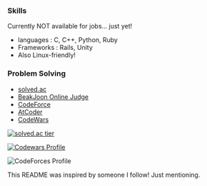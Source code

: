 
### Skills
Currently NOT available for jobs... just yet!
- languages : C, C++, Python, Ruby
- Frameworks : Rails, Unity
- Also Linux-friendly!

### Problem Solving
- [solved.ac](https://solved.ac/profile/heeboy007, "solved.ac")
- [BeakJoon Online Judge](https://www.acmicpc.net/user/heeboy007)
- [CodeForce](https://codeforces.com/profile/heeboy007)
- [AtCoder](https://atcoder.jp/users/heeboy007)
- [CodeWars](https://www.codewars.com/users/heeboy007)

<p align="center">
  <a href="https://solved.ac/profile/heeboy007">
    
  ![solved.ac tier](http://mazassumnida.wtf/api/v2/generate_badge?boj=heeboy007)
    
  </a>
  <a href="https://www.codewars.com/users/heeboy007">
  
   ![Codewars Profile](https://www.codewars.com/users/heeboy007/badges/large)
    
  </a>
</p>

    
![CodeForces Profile](http://cf.leed.at?id=heeboy007)


This README was inspired by someone I follow! Just mentioning.

<!--
**heeboy007/heeboy007** is a ✨ _special_ ✨ repository because its `README.md` (this file) appears on your GitHub profile.

Here are some ideas to get you started:

- 🔭 I’m currently working on ...
- 🌱 I’m currently learning ...
- 👯 I’m looking to collaborate on ...
- 🤔 I’m looking for help with ...
- 💬 Ask me about ...
- 📫 How to reach me: ...
- 😄 Pronouns: ...
- ⚡ Fun fact: ...
-->
